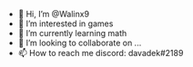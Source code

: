 - 👋 Hi, I’m @Walinx9
- 👀 I’m interested in games
- 🌱 I’m currently learning math
- 💞️ I’m looking to collaborate on ...
- 📫 How to reach me discord: davadek#2189

<!---
Walinx9/Walinx9 is a ✨ special ✨ repository because its `README.md` (this file) appears on your GitHub profile.
You can click the Preview link to take a look at your changes.
--->
